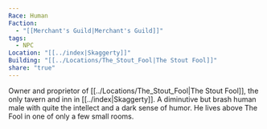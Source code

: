 ```yaml
---
Race: Human
Faction:
  - "[[Merchant's Guild|Merchant's Guild]]"
tags:
  - NPC
Location: "[[../index|Skaggerty]]"
Building: "[[../Locations/The_Stout_Fool|The Stout Fool]]"
share: "true"
---
```


Owner and proprietor of [[../Locations/The_Stout_Fool|The Stout Fool]], the only tavern and inn in [[../index|Skaggerty]]. A diminutive but brash human male with quite the intellect and a dark sense of humor. He lives above The Fool in one of only a few small rooms.